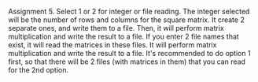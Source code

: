 Assignment 5.
Select 1 or 2 for integer or file reading.
The integer selected will be the number of rows and columns for the square matrix. It create 2 separate ones, and write them to a file. Then, it will perform matrix multiplication and write the result to a file.
If you enter 2 file names that exist, it will read the matrices in these files. It will perform matrix multiplication and write the result to a file.
It's recommended to do option 1 first, so that there will be 2 files (with matrices in them) that you can read for the 2nd option.

